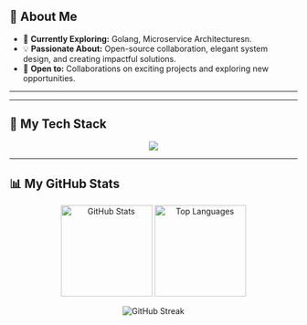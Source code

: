 ## 👋 About Me

- 🔭 **Currently Exploring:** Golang, Microservice Architecturesn.
- 💡 **Passionate About:** Open-source collaboration, elegant system design, and creating impactful solutions.
- 🤝 **Open to:** Collaborations on exciting projects and exploring new opportunities.
---

---

## 🚀 My Tech Stack  
<p align="center">
  <a href="https://skillicons.dev">
    <img src="https://skillicons.dev/icons?i=js,ts,react,nextjs,tailwind,nodejs,express,mongodb,postgresql,prisma,docker,bash,go&perline=15" />
  </a>
</p>


---

## 📊 My GitHub Stats  
<p align="center">
  <img src="https://github-readme-stats.vercel.app/api?username=anshvermaaa&theme=tokyonight&show_icons=true&hide_border=true" height="160" alt="GitHub Stats"/>
  <img src="https://github-readme-stats.vercel.app/api/top-langs/?username=anshvermaaa&theme=tokyonight&show_icons=true&hide_border=true&layout=compact" height="160" alt="Top Languages"/>
</p>
<p align="center">
  <img src="https://github-readme-streak-stats.herokuapp.com/?user=anshvermaaa&theme=tokyonight&hide_border=true" alt="GitHub Streak"/>
</p>
